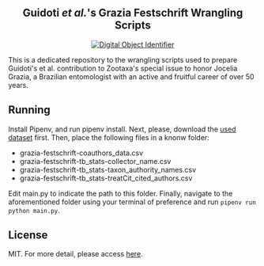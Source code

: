 <h2 align="center">
  Guidoti <em>et al.</em>'s Grazia Festschrift Wrangling Scripts
</h2>

<p align="center">
  <a href="https://doi.org/10.5281/zenodo.4315771">
      <img alt="Digital Object Identifier" src="https://zenodo.org/badge/320411847.svg"/>
  </a>
</p>

This is a dedicated repository to the wrangling scripts used to prepare Guidoti's et al. contribution to Zootaxa's special issue to honor Jocelia Grazia, a Brazilian entomologist with an active and fruitful career of over 50 years.

## Running

Install Pipenv, and run pipenv install. Next, please, download the [used dataset](https://zenodo.org/record/4313975) first. Then, place the following files in a knonw folder:

- grazia-festschrift-coauthors_data.csv
- grazia-festschrift-tb_stats-collector_name.csv
- grazia-festschrift-tb_stats-taxon_authority_names.csv
- grazia-festschrift-tb_stats-treatCit_cited_authors.csv

Edit main.py to indicate the path to this folder. Finally, navigate to the aforementioned folder using your terminal of preference and run `pipenv run python main.py`.

## License

MIT. For more detail, please access [here](https://github.com/mguidoti/grazia-festschrift/blob/main/LICENSE).
